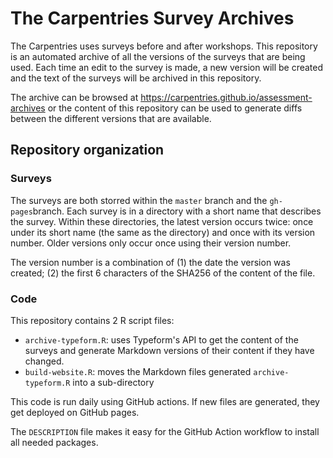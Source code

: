 # The Carpentries Survey Archives

The Carpentries uses surveys before and after workshops. This repository is an
automated archive of all the versions of the surveys that are being used. Each
time an edit to the survey is made, a new version will be created and the text
of the surveys will be archived in this repository.

The archive can be browsed at <https://carpentries.github.io/assessment-archives> or the content of this repository can be used to generate diffs between the different versions that are available.

## Repository organization

### Surveys

The surveys are both storred within the `master` branch and the `gh-pages`branch. Each survey is in a directory with a short name that describes the survey. Within these directories, the latest version occurs twice: once under its short name (the same as the directory) and once with its version number. Older versions only occur once using their version number.

The version number is a combination of (1) the date the version was created; (2) the first 6 characters of the SHA256 of the content of the file.


### Code

This repository contains 2 R script files: 

- `archive-typeform.R`: uses Typeform's API to get the content of the surveys
  and generate Markdown versions of their content if they have changed.
- `build-website.R`: moves the Markdown files generated `archive-typeform.R`   into a sub-directory

This code is run daily using GitHub actions. If new files are generated, they get deployed on GitHub pages.

The `DESCRIPTION` file makes it easy for the GitHub Action workflow to install all needed packages.
